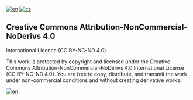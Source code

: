 [![en](https://img.shields.io/badge/lang-en-red.svg)](https://github.com/PepikVaio/reMarkable_Diacritics_CS/tree/main?tab=License-1-ov-file)
[![cs](https://img.shields.io/badge/lang-cs-springgreen.svg)](https://github.com/PepikVaio/reMarkable_Diacritics_CS/blob/main/.github/LICENSE.cs.md)


## Creative Commons Attribution-NonCommercial-NoDerivs 4.0
International Licence (CC BY-NC-ND 4.0)

This work is protected by copyright and licensed under the Creative Commons Attribution-NonCommercial-NoDerivs 4.0 International License (CC BY-NC-ND 4.0). You are free to copy, distribute, and transmit the work under non-commercial conditions and without creating derivative works.

[![en](https://img.shields.io/badge/details-en-red.svg)](https://creativecommons.org/licenses/by-nc-nd/4.0/)

